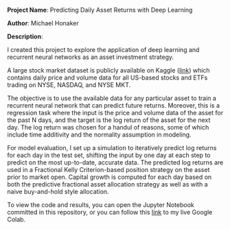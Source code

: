 
**Project Name**: Predicting Daily Asset Returns with Deep Learning

**Author**: Michael Honaker

**Description**:

I created this project to explore the application of deep learning and recurrent neural networks as an asset investment strategy.

A large stock market dataset is publicly available on Kaggle ([link](https://www.kaggle.com/datasets/borismarjanovic/price-volume-data-for-all-us-stocks-etfs)) which contains daily price and volume data for all US-based stocks and ETFs trading on NYSE, NASDAQ, and NYSE MKT.

The objective is to use the available data for any particular asset to train a recurrent neural network that can predict future returns. Moreover, this is a regression task where the input is the price and volume data of the asset for the past N days, and the target is the log return of the asset for the next day. The log return was chosen for a handul of reasons, some of which include time additivity and the normality assumption in modeling.

For model evaluation, I set up a simulation to iteratively predict log returns for each day in the test set, shifting the input by one day at each step to predict on the most up-to-date, accurate data. The predicted log returns are used in a Fractional Kelly Criterion-based position strategy on the asset prior to market open. Capital growth is computed for each day based on both the predictive fractional asset allocation strategy as well as with a naive buy-and-hold style allocation.

To view the code and results, you can open the Jupyter Notebook committed in this repository, or you can follow this [link](https://colab.research.google.com/drive/1KodMIZAwviWLI6sPxXipOqOw9B8gAvxY?usp=sharing) to my live Google Colab.
